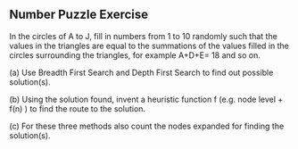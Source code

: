 ## Number Puzzle Exercise

In the circles of A to J, fill in numbers from 1 to 10 randomly such that the values in the triangles are equal to the summations of the values filled in the circles surrounding the triangles, for example A+D+E= 18 and so on.

(a) Use Breadth First Search and Depth First Search to find out possible solution(s).

(b) Using the solution found, invent a heuristic function f (e.g. node level + f(n) ) to find the route to the solution.

(c) For these three methods also count the nodes expanded for finding the solution(s).

